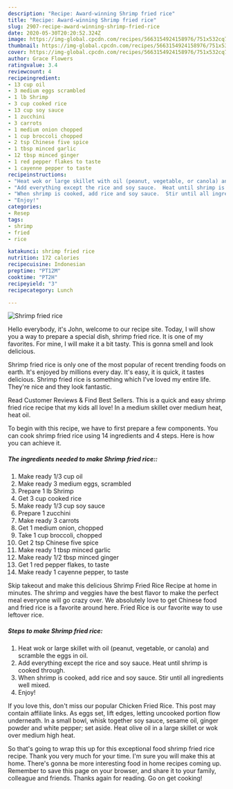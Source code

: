 ```yaml
---
description: "Recipe: Award-winning Shrimp fried rice"
title: "Recipe: Award-winning Shrimp fried rice"
slug: 2907-recipe-award-winning-shrimp-fried-rice
date: 2020-05-30T20:20:52.324Z
image: https://img-global.cpcdn.com/recipes/5663154924158976/751x532cq70/shrimp-fried-rice-recipe-main-photo.jpg
thumbnail: https://img-global.cpcdn.com/recipes/5663154924158976/751x532cq70/shrimp-fried-rice-recipe-main-photo.jpg
cover: https://img-global.cpcdn.com/recipes/5663154924158976/751x532cq70/shrimp-fried-rice-recipe-main-photo.jpg
author: Grace Flowers
ratingvalue: 3.4
reviewcount: 4
recipeingredient:
- 13 cup oil
- 3 medium eggs scrambled
- 1 lb Shrimp
- 3 cup cooked rice
- 13 cup soy sauce
- 1 zucchini
- 3 carrots
- 1 medium onion chopped
- 1 cup broccoli chopped
- 2 tsp Chinese five spice
- 1 tbsp minced garlic
- 12 tbsp minced ginger
- 1 red pepper flakes to taste
- 1 cayenne pepper to taste
recipeinstructions:
- "Heat wok or large skillet with oil (peanut, vegetable, or canola) and scramble the eggs in oil."
- "Add everything except the rice and soy sauce.  Heat until shrimp is cooked through."
- "When shrimp is cooked, add rice and soy sauce.  Stir until all ingredients well mixed."
- "Enjoy!"
categories:
- Resep
tags:
- shrimp
- fried
- rice

katakunci: shrimp fried rice
nutrition: 172 calories
recipecuisine: Indonesian
preptime: "PT12M"
cooktime: "PT2H"
recipeyield: "3"
recipecategory: Lunch

---
```



![Shrimp fried rice](https://img-global.cpcdn.com/recipes/5663154924158976/751x532cq70/shrimp-fried-rice-recipe-main-photo.jpg)

Hello everybody, it's John, welcome to our recipe site. Today, I will show you a way to prepare a special dish, shrimp fried rice. It is one of my favorites. For mine, I will make it a bit tasty. This is gonna smell and look delicious.

Shrimp fried rice is only one of the most popular of recent trending foods on earth. It's enjoyed by millions every day. It's easy, it is quick, it tastes delicious. Shrimp fried rice is something which I've loved my entire life. They're nice and they look fantastic.

Read Customer Reviews &amp; Find Best Sellers. This is a quick and easy shrimp fried rice recipe that my kids all love! In a medium skillet over medium heat, heat oil.


To begin with this recipe, we have to first prepare a few components. You can cook shrimp fried rice using 14 ingredients and 4 steps. Here is how you can achieve it.

##### The ingredients needed to make Shrimp fried rice::

1. Make ready 1/3 cup oil
1. Make ready 3 medium eggs, scrambled
1. Prepare 1 lb Shrimp
1. Get 3 cup cooked rice
1. Make ready 1/3 cup soy sauce
1. Prepare 1 zucchini
1. Make ready 3 carrots
1. Get 1 medium onion, chopped
1. Take 1 cup broccoli, chopped
1. Get 2 tsp Chinese five spice
1. Make ready 1 tbsp minced garlic
1. Make ready 1/2 tbsp minced ginger
1. Get 1 red pepper flakes, to taste
1. Make ready 1 cayenne pepper, to taste


Skip takeout and make this delicious Shrimp Fried Rice Recipe at home in minutes. The shrimp and veggies have the best flavor to make the perfect meal everyone will go crazy over. We absolutely love to get Chinese food and fried rice is a favorite around here. Fried Rice is our favorite way to use leftover rice. 

##### Steps to make Shrimp fried rice:

1. Heat wok or large skillet with oil (peanut, vegetable, or canola) and scramble the eggs in oil.
1. Add everything except the rice and soy sauce.  Heat until shrimp is cooked through.
1. When shrimp is cooked, add rice and soy sauce.  Stir until all ingredients well mixed.
1. Enjoy!


If you love this, don&#39;t miss our popular Chicken Fried Rice. This post may contain affiliate links. As eggs set, lift edges, letting uncooked portion flow underneath. In a small bowl, whisk together soy sauce, sesame oil, ginger powder and white pepper; set aside. Heat olive oil in a large skillet or wok over medium high heat. 

So that's going to wrap this up for this exceptional food shrimp fried rice recipe. Thank you very much for your time. I'm sure you will make this at home. There's gonna be more interesting food in home recipes coming up. Remember to save this page on your browser, and share it to your family, colleague and friends. Thanks again for reading. Go on get cooking!
